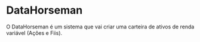 <body>
  <h1>DataHorseman</h1>
  <p>
    O DataHorseman é um sistema que vai criar uma carteira de ativos de renda variável (Açôes e Fiis).

    
  </p>
</body>